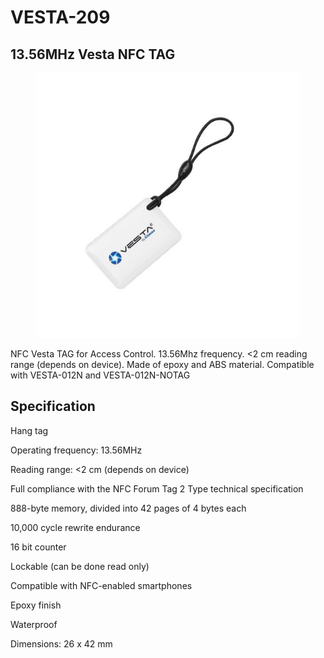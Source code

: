 # VESTA-209

## 13.56MHz Vesta NFC TAG

<figure><img src=".gitbook/assets/image.png" alt=""><figcaption></figcaption></figure>

NFC Vesta TAG for Access Control. 13.56Mhz frequency. <2 cm reading range (depends on device). Made of epoxy and ABS material. Compatible with VESTA-012N and VESTA-012N-NOTAG

## Specification

Hang tag

Operating frequency: 13.56MHz

Reading range: <2 cm (depends on device)

Full compliance with the NFC Forum Tag 2 Type technical specification

888-byte memory, divided into 42 pages of 4 bytes each

10,000 cycle rewrite endurance

16 bit counter

Lockable (can be done read only)

Compatible with NFC-enabled smartphones

Epoxy finish

Waterproof

Dimensions: 26 x 42 mm
